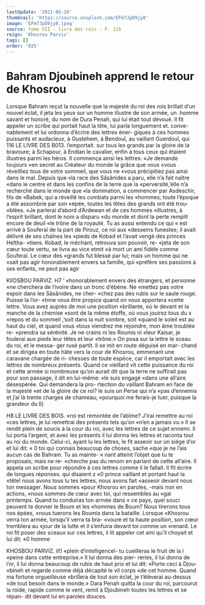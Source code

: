 ```yaml
---
lastUpdate: '2021-05-20'
thumbnail: 'https://source.unsplash.com/EFm7JpD9jy8'
image: 'EFm7JpD9jy8.jpeg'
source: tome VII - livre des rois - P. 115
reign: 'Khosrou Parviz'
tags: []
order: '025'
---
```


# Bahram Djoubineh apprend le retour de Khosrou

Lorsque Bahram reçut la nouvelle que la majesté du roi des rois brillait d’un nouvel éclat, il jeta les
yeux sur un homme illustre de son armée, un .homme savant et honoré, du nom de Dura Penah,
qui lui était tout dévoué. Il fit appeler un scribe qui
portait haut la tête, lui parla longuement et. conve- nablement et lui ordonna d’écrire des lettres éner-
giques à ces hommes puissants et audacieux, à Gustehem, à Bendouî, au vaillant Guerdouî, qui
116 LE LIVRE DES B013. l’emportait. sur tous les grands par la gloire de la bravoure; à Schapour, à Endian le cavalier, enfin à tous ceux qui étaient illustres parmi les héros. Il commença ainsi les lettres: «Je demande toujours «en secret au Créateur du monde la grâce que vous «vous réveilliez tous de votre sommeil, que vous ne «vous précipitiez pas ainsi dans le mal. Depuis que «la race des Sâsânides a paru, elle n’a fait naître
«dans le centre et dans les confins de la terre que la «perversité,’elle n’a recherché dans le monde que
«la domination, a commencer par Asdeschir, fils de «Babek, qui a réveillé les combats parmi les «hommes; toute l’époque a été assombrie par son
«épée, toutes les têtes des grands ont été trou-
«blées.
«Je parlerai d’abord d’Ardewan et de ces hommes
«illustres, à l’esprit brillant, dont le nom a disparu
«du monde et dont la perte remplit encore de deuil «le trône de la royauté. Tu as aussi entendu ce qui
« est arrivé à Souferaï de la part de Pirouz, ce roi aux «desseins funestes; il avait délivré de ses chaînes les
«pieds de Kobad et l’avait vengé des princes Heîtha-
«tiens. Kobad, le méchant, retrouva son pouvoir, re- «jeta de son cœur toute vertu, se livra au vice etmit «à mort un ami fidèle comme Souferaï. Le cœur des «grands fut blessé par lui; mais un homme qui ne «sait pas agir honorablement envers sa famille, qui «préfère ses passions à ses enfants, ne peut pas agir

KllOSBOU PARVlZ. H7 ’ «honorablement envers des étrangers, et personne
«ne cherchera de l’ivoire dans un tronc d’ébène. Ne
«mettez pas votre espoir dans les Sâsânides, ne cher- «chez pas des rubis sur le saule rouge. Puisse la l’or- «tnne vous être propice quand on vous apportera «cette lettre. Vous avez auprès de moi une position «brillante, où le devant et la manche de la chemise «sont de la même étoffe, où vous jouirez tous du
x «repos et du sommeil ,’soit dans la nuit sombre, soit «quand le soleil est au haut du ciel, et quand vous «tous viendrez me rejoindre, mon âme troublée re- «prendra sa sérénité. Je ne crains ni les Roumis ni
«leur Kaisar, je foulerai aux pieds leur têtes et leur «trône.»
On posa sur la lettre le sceau du roi, et le messa- ger rusé partit. Il se mit en route déguisé en mar-
chand et se dirigea en toute hâte vers la cour de Khosrou, emmenant une caravane chargée de ri- chesses de toute espèce, car il emportait avec les lettres de nombreux présents. Quand ce vieillard vit cette puissance du roi et cette armée si nombreuse qu’on aurait dit que la terre ne suffirait pas pour son passage, il dit en lui-même: «le suis engagé
«dans une all’aire désespérée. Qui demandera la pro-
rtection du vaillant Bahram en face de la majesté «et de la gloire de ce roi? le suis un Perse qui n’a «pas d’ennemis et j’ai là trente charges de chameau;
«pourquoi me ferais-je tuer, puisque la grandeur du Il)

H8 LE LIVRE DES BOIS. «roi est remontée de l’abîme? J’irai remettre au roi
«ces lettres, je lui remettrai des présents tels qu’on «n’en a jamais vu.» Il se rendit plein de soucis à la
cour du roi, avec les lettres de ce sujet ennemi. Il lui porta l’argent, et avec les présents il lui donna
les lettres et raconta tout au roi du monde. Celui-ci, ayant lu les lettres, le fit asseoir sur un siége d’or et
lui dit: « 0 toi qui connais beaucoup de choses, sache «que je ne l’ais aucun cas de Bahram. Tu as mainte-
« nant atteint l’objet que tu te proposais; mais ne re- «cherche pas du renom en parlant de cette all’aire.
Il appela un scribe pour répondre à ces lettres comme il le fallait. Il fit écrire de longues réponses. qui disaient z «0 prince vaillant et portant haut la «tête! nous avons tous lu tes lettres, nous avons fait «asseoir devant nous ton messager. Nous sommes «pour Khosrou en paroles, -mais non en actions, «nous sommes de cœur avec toi, qui ressembles au «gai printemps. Quand tu conduiras ton armée dans
« ce pays, quel souci peuvent te donner le Boum et les «hommes de Boum? Nous tirerons tous nos épées, «nous tuerons les Roumis dans la bataille. Lorsque «Khosrou verra ton armée, lorsqu’il verra ta bra- «voure et ta haute position, son cœur tremblera au «jour de la lutte et il s’enfuira devant toi comme un «renard.
Le roi fit poser des sceaux sur ces lettres, il lit appeler cet ami qu’il choyait et lui dit: «0 homme

KHOSBOU PARVIZ. il!) «plein d’intelligencel- tu cueilleras le fruit de la
i «peine dans cette entreprise.» Il lui donna des pier- reries, il lui donna de l’or, il lui donna beaucoup de rubis de haut prix et lui dit: «Porte ceci à Djou- «bineh et regarde comme déjà décapité le vil corps
«de cet homme. Quand ma fortune orgueilleuse «brillera de tout son éclat, je t’élèverai au-dessus
«de tout besoin dans le monde.» Dara Penah quitta
la cour du roi, parcourut la roide, rapide comme le vent, remit à Djoubineh toutes les lettres et se répan-
dit devant lui en paroles douces.
